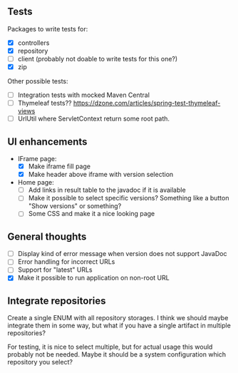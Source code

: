 ## Tests
Packages to write tests for:
- [x] controllers
- [x] repository
- [ ] client (probably not doable to write tests for this one?)
- [x] zip

Other possible tests:
- [ ] Integration tests with mocked Maven Central
- [ ] Thymeleaf tests?? https://dzone.com/articles/spring-test-thymeleaf-views
- [ ] UrlUtil where ServletContext return some root path.

## UI enhancements
- IFrame page:
  - [x] Make iframe fill page
  - [x] Make header above iframe with version selection
- Home page:
  - [ ] Add links in result table to the javadoc if it is available
  - [ ] Make it possible to select specific versions? Something like a button "Show versions"
        or something?
  - [ ] Some CSS and make it a nice looking page

## General thoughts
- [ ] Display kind of error message when version does not support JavaDoc
- [ ] Error handling for incorrect URLs
- [ ] Support for "latest" URLs
- [x] Make it possible to run application on non-root URL

## Integrate repositories
Create a single ENUM with all repository storages. I think we should maybe integrate them in some way, but what
if you have a single artifact in multiple repositories?

For testing, it is nice to select multiple, but for actual usage this would probably not be needed. Maybe it should
be a system configuration which repository you select?

